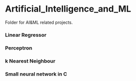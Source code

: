 # Artificial_Intelligence_and_ML
Folder for AI&amp;ML related projects.

### Linear Regressor

### Perceptron

### k Nearest Neighbour

### Small neural network in C

